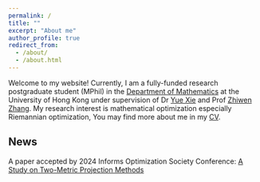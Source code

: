 ```yaml
---
permalink: /
title: ""
excerpt: "About me"
author_profile: true
redirect_from: 
  - /about/
  - /about.html
---
```



Welcome to my website! Currently, I am a fully-funded research postgraduate student (MPhil) in the [Department of Mathematics](https://hkumath.hku.hk/web/index.php) at the University of Hong Kong under supervision of Dr [Yue Xie](https://yue-xie.github.io/) and Prof [Zhiwen Zhang](https://hkumath.hku.hk/~zhangzw/). My research interest is mathematical optimization especially Riemannian optimization, You may find more about me in my [CV](files/cv.pdf).

<script type="text/javascript" id="clustrmaps" src="//clustrmaps.com/map_v2.js?d=vnAq5fcEXGRQru0aRE9Vl84S7ZWXqXCGjkqnREdNz8I&cl=ffffff&w=a"></script>

## News

A paper accepted by 2024 Informs Optimization Society Conference: [ A Study on Two-Metric Projection Methods](https://sites.google.com/view/ios2024refereed?usp=sharing)

